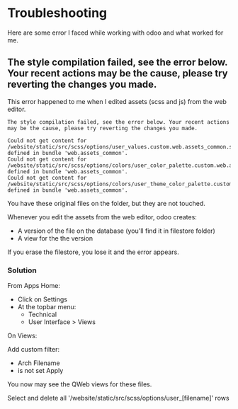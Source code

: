 # Troubleshooting

Here are some error I faced while working with odoo and what worked for me.


## The style compilation failed, see the error below. Your recent actions may be the cause, please try reverting the changes you made.

This error happened to me when I edited assets (scss and js) from the web editor.

```
The style compilation failed, see the error below. Your recent actions may be the cause, please try reverting the changes you made.

Could not get content for /website/static/src/scss/options/user_values.custom.web.assets_common.scss defined in bundle 'web.assets_common'.
Could not get content for /website/static/src/scss/options/colors/user_color_palette.custom.web.assets_common.scss defined in bundle 'web.assets_common'.
Could not get content for /website/static/src/scss/options/colors/user_theme_color_palette.custom.web.assets_common.scss defined in bundle 'web.assets_common'.
```

You have these original files on the folder, but they are not touched.

Whenever you edit the assets from the web editor, odoo creates:
- A version of the file on the database (you'll find it in filestore folder)
- A view for the the version

If you erase the filestore, you lose it and the error appears.

### Solution

From Apps Home:

- Click on Settings
- At the topbar menu:
  -  Technical
    -  User Interface > Views

On Views:

Add custom filter:
- Arch Filename
- is not set
Apply

You now may see the QWeb views for these files.

Select and delete all '/website/static/src/scss/options/user_\[filename\]' rows 

